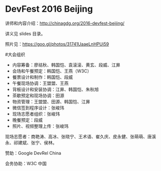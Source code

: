 # DevFest 2016 Beijing
讲师和内容介绍：http://chinagdg.org/2016-devfest-beijing/

讲义见 slides 目录。

照片见：https://goo.gl/photos/31741UaaeLnHPUi59

#大会组织

* 内容筹备：廖祜秋、韩国恺、袁滚滚、黄玄、段威、江昪
* 会场和午餐预定：韩国恺、王燕（W3C）
* 餐票设计和制作：韩国恺、段威
* 午餐现场协调：王盟盟、王燕
* 背板设计和安装协调：江昪、韩国恺、朱秋旭
* 茶歇预定和现场协调：田源
* 物资管理：王盟盟、田源、韩国恺、江昪
* 微信签到程序设计：张峻玮
* 现场志愿者组织：张峻玮
* 晚餐预定：段威
* 照片、视频整理上传：张峻玮

现场志愿者：商艳涛、高冰、张晓宁、王术语、崔久庆、皮永健、张萌萌、唐溪永、祁建斌、张宁、侯林。

赞助：Google DevRel China

会务协助：W3C 中国
